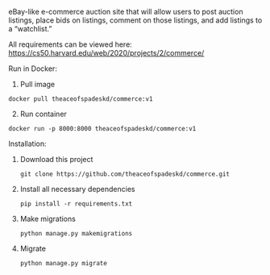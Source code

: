 eBay-like e-commerce auction site that will allow users to post auction listings, place bids on listings, comment on those listings, and add listings to a “watchlist.”

All requirements can be viewed here: https://cs50.harvard.edu/web/2020/projects/2/commerce/

Run in Docker:

1. Pull image
 ```
 docker pull theaceofspadeskd/commerce:v1 
 ```
2. Run container  
 ```
 docker run -p 8000:8000 theaceofspadeskd/commerce:v1
 ```   
 

Installation:

1. Download this project
    ```
    git clone https://github.com/theaceofspadeskd/commerce.git
    ```
2. Install all necessary dependencies
    ```
    pip install -r requirements.txt
    ```
3. Make migrations
    ```
    python manage.py makemigrations
    ```
4. Migrate
    ```
    python manage.py migrate
    ```

